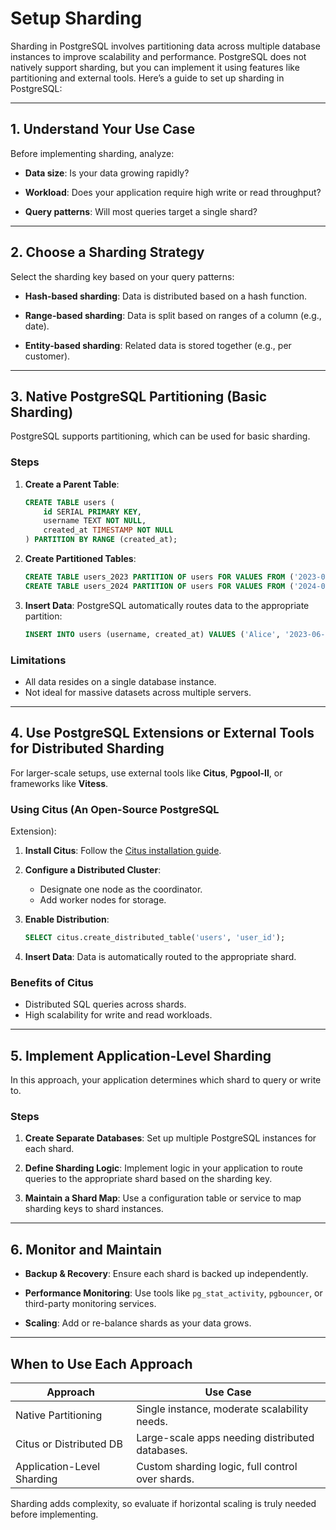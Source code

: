 # Setup Sharding

Sharding in PostgreSQL involves partitioning data across multiple database instances to improve scalability and performance. PostgreSQL does not natively support sharding, but you can implement it using features like partitioning and external tools. Here’s a guide to set up sharding in PostgreSQL:

---

## 1. Understand Your Use Case

Before implementing sharding, analyze:

- **Data size**: Is your data growing rapidly?

- **Workload**: Does your application require high write or read throughput?

- **Query patterns**: Will most queries target a single shard?

---

## 2. Choose a Sharding Strategy

Select the sharding key based on your query patterns:

- **Hash-based sharding**: Data is distributed based on a hash function.

- **Range-based sharding**: Data is split based on ranges of a column (e.g., date).

- **Entity-based sharding**: Related data is stored together (e.g., per customer).

---

## 3. Native PostgreSQL Partitioning (Basic Sharding)

PostgreSQL supports partitioning, which can be used for basic sharding.

### Steps

1. **Create a Parent Table**:

   ```sql
   CREATE TABLE users (
       id SERIAL PRIMARY KEY,
       username TEXT NOT NULL,
       created_at TIMESTAMP NOT NULL
   ) PARTITION BY RANGE (created_at);
   ```

2. **Create Partitioned Tables**:

   ```sql
   CREATE TABLE users_2023 PARTITION OF users FOR VALUES FROM ('2023-01-01') TO ('2024-01-01');
   CREATE TABLE users_2024 PARTITION OF users FOR VALUES FROM ('2024-01-01') TO ('2025-01-01');
   ```

3. **Insert Data**:
   PostgreSQL automatically routes data to the appropriate partition:

   ```sql
   INSERT INTO users (username, created_at) VALUES ('Alice', '2023-06-15');
   ```

### Limitations

- All data resides on a single database instance.
- Not ideal for massive datasets across multiple servers.

---

## 4. Use PostgreSQL Extensions or External Tools for Distributed Sharding

For larger-scale setups, use external tools like **Citus**, **Pgpool-II**, or frameworks like **Vitess**.

### Using Citus (An Open-Source PostgreSQL
Extension):
1. **Install Citus**:
   Follow the [Citus installation guide](https://www.citusdata.com/).

2. **Configure a Distributed Cluster**:
   - Designate one node as the coordinator.
   - Add worker nodes for storage.

3. **Enable Distribution**:

   ```sql
   SELECT citus.create_distributed_table('users', 'user_id');
   ```

4. **Insert Data**:
   Data is automatically routed to the appropriate shard.

### Benefits of Citus

- Distributed SQL queries across shards.
- High scalability for write and read workloads.

---

## 5. Implement Application-Level Sharding

In this approach, your application determines which shard to query or write to.

### Steps

1. **Create Separate Databases**:
   Set up multiple PostgreSQL instances for each shard.

2. **Define Sharding Logic**:
   Implement logic in your application to route queries to the appropriate shard based on the sharding key.

3. **Maintain a Shard Map**:
   Use a configuration table or service to map sharding keys to shard instances.

---

## 6. Monitor and Maintain

- **Backup & Recovery**: Ensure each shard is backed up independently.

- **Performance Monitoring**: Use tools like `pg_stat_activity`, `pgbouncer`, or third-party monitoring services.

- **Scaling**: Add or re-balance shards as your data grows.

---

## When to Use Each Approach

| **Approach**            | **Use Case**                                     |
|--------------------------|-------------------------------------------------|
| Native Partitioning      | Single instance, moderate scalability needs.    |
| Citus or Distributed DB  | Large-scale apps needing distributed databases. |
| Application-Level Sharding | Custom sharding logic, full control over shards.|

Sharding adds complexity, so evaluate if horizontal scaling is truly needed before implementing.

